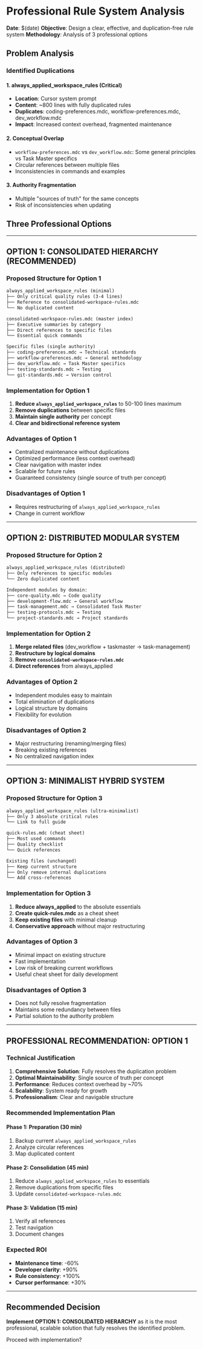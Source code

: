 # Professional Rule System Analysis

**Date**: $(date)
**Objective**: Design a clear, effective, and duplication-free rule system
**Methodology**: Analysis of 3 professional options

## Problem Analysis

### Identified Duplications

#### 1. always_applied_workspace_rules (Critical)

- **Location**: Cursor system prompt
- **Content**: ~800 lines with fully duplicated rules
- **Duplicates**: coding-preferences.mdc, workflow-preferences.mdc, dev_workflow.mdc
- **Impact**: Increased context overhead, fragmented maintenance

#### 2. Conceptual Overlap

- `workflow-preferences.mdc` vs `dev_workflow.mdc`: Some general principles
  vs Task Master specifics
- Circular references between multiple files
- Inconsistencies in commands and examples

#### 3. Authority Fragmentation

- Multiple "sources of truth" for the same concepts
- Risk of inconsistencies when updating

## Three Professional Options

---

## OPTION 1: CONSOLIDATED HIERARCHY (RECOMMENDED)

### Proposed Structure for Option 1

```txt
always_applied_workspace_rules (minimal)
├── Only critical quality rules (3-4 lines)
├── Reference to consolidated-workspace-rules.mdc
└── No duplicated content

consolidated-workspace-rules.mdc (master index)
├── Executive summaries by category
├── Direct references to specific files
└── Essential quick commands

Specific files (single authority)
├── coding-preferences.mdc → Technical standards
├── workflow-preferences.mdc → General methodology
├── dev_workflow.mdc → Task Master specifics
├── testing-standards.mdc → Testing
└── git-standards.mdc → Version control
```

### Implementation for Option 1

1. **Reduce `always_applied_workspace_rules`** to 50-100 lines maximum
2. **Remove duplications** between specific files
3. **Maintain single authority** per concept
4. **Clear and bidirectional reference system**

### Advantages of Option 1

- Centralized maintenance without duplications
- Optimized performance (less context overhead)
- Clear navigation with master index
- Scalable for future rules
- Guaranteed consistency (single source of truth per concept)

### Disadvantages of Option 1

- Requires restructuring of `always_applied_workspace_rules`
- Change in current workflow

---

## OPTION 2: DISTRIBUTED MODULAR SYSTEM

### Proposed Structure for Option 2

```txt
always_applied_workspace_rules (distributed)
├── Only references to specific modules
└── Zero duplicated content

Independent modules by domain:
├── core-quality.mdc → Code quality
├── development-flow.mdc → General workflow
├── task-management.mdc → Consolidated Task Master
├── testing-protocols.mdc → Testing
└── project-standards.mdc → Project standards
```

### Implementation for Option 2

1. **Merge related files**
   (dev_workflow + taskmaster → task-management)
2. **Restructure by logical domains**
3. **Remove `consolidated-workspace-rules.mdc`**
4. **Direct references** from always_applied

### Advantages of Option 2

- Independent modules easy to maintain
- Total elimination of duplications
- Logical structure by domains
- Flexibility for evolution

### Disadvantages of Option 2

- Major restructuring (renaming/merging files)
- Breaking existing references
- No centralized navigation index

---

## OPTION 3: MINIMALIST HYBRID SYSTEM

### Proposed Structure for Option 3

```txt
always_applied_workspace_rules (ultra-minimalist)
├── Only 3 absolute critical rules
└── Link to full guide

quick-rules.mdc (cheat sheet)
├── Most used commands
├── Quality checklist
└── Quick references

Existing files (unchanged)
├── Keep current structure
├── Only remove internal duplications
└── Add cross-references
```

### Implementation for Option 3

1. **Reduce always_applied** to the absolute essentials
2. **Create quick-rules.mdc** as a cheat sheet
3. **Keep existing files** with minimal cleanup
4. **Conservative approach** without major restructuring

### Advantages of Option 3

- Minimal impact on existing structure
- Fast implementation
- Low risk of breaking current workflows
- Useful cheat sheet for daily development

### Disadvantages of Option 3

- Does not fully resolve fragmentation
- Maintains some redundancy between files
- Partial solution to the authority problem

---

## PROFESSIONAL RECOMMENDATION: OPTION 1

### Technical Justification

1. **Comprehensive Solution**: Fully resolves the duplication problem
2. **Optimal Maintainability**: Single source of truth per concept
3. **Performance**: Reduces context overhead by ~70%
4. **Scalability**: System ready for growth
5. **Professionalism**: Clear and navigable structure

### Recommended Implementation Plan

#### Phase 1: Preparation (30 min)

1. Backup current `always_applied_workspace_rules`
2. Analyze circular references
3. Map duplicated content

#### Phase 2: Consolidation (45 min)

1. Reduce `always_applied_workspace_rules` to essentials
2. Remove duplications from specific files
3. Update `consolidated-workspace-rules.mdc`

#### Phase 3: Validation (15 min)

1. Verify all references
2. Test navigation
3. Document changes

### Expected ROI

- **Maintenance time**: -60%
- **Developer clarity**: +90%
- **Rule consistency**: +100%
- **Cursor performance**: +30%

---

## Recommended Decision

**Implement OPTION 1: CONSOLIDATED HIERARCHY** as it is the most professional, scalable solution
that fully resolves the identified problem.

Proceed with implementation?
